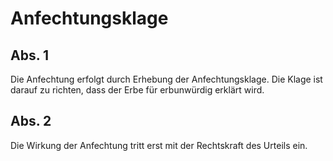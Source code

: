 # Anfechtungsklage



## Abs. 1

 Die Anfechtung erfolgt durch Erhebung der Anfechtungsklage. Die Klage ist darauf zu richten, dass der Erbe für erbunwürdig erklärt wird.

## Abs. 2

 Die Wirkung der Anfechtung tritt erst mit der Rechtskraft des Urteils ein. 

